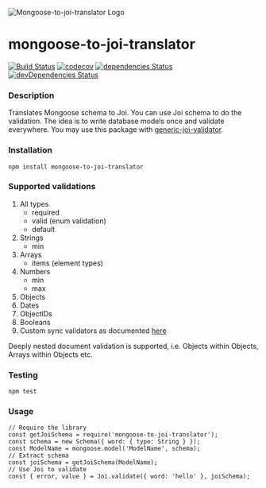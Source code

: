 ![Mongoose-to-joi-translator Logo](https://raw.github.com/wearereasonablepeople/mongoose-to-joi-translator/master/images/mtj.png)

# mongoose-to-joi-translator 
[![Build Status](https://travis-ci.org/wearereasonablepeople/mongoose-to-joi-translator.svg?branch=master)](https://travis-ci.org/wearereasonablepeople/mongoose-to-joi-translator)
[![codecov](https://codecov.io/gh/wearereasonablepeople/mongoose-to-joi-translator/branch/master/graph/badge.svg?token=i5p2uk2acI)](https://codecov.io/gh/wearereasonablepeople/mongoose-to-joi-translator)
[![dependencies Status](https://david-dm.org/wearereasonablepeople/mongoose-to-joi-translator/status.svg)](https://david-dm.org/wearereasonablepeople/mongoose-to-joi-translator)
[![devDependencies Status](https://david-dm.org/wearereasonablepeople/mongoose-to-joi-translator/dev-status.svg)](https://david-dm.org/wearereasonablepeople/mongoose-to-joi-translator?type=dev)

### Description
Translates Mongoose schema to Joi. You can use Joi schema to do the validation. The idea is to write database models once and validate everywhere.
You may use this package with [generic-joi-validator](https://github.com/wearereasonablepeople/generic-joi-validator).

### Installation
```
npm install mongoose-to-joi-translator
```

### Supported validations

 1. All types
    * required
    * valid (enum validation)
    * default
 2. Strings
    * min
 3. Arrays
    * items (element types)
 4. Numbers
    * min
    * max
 5. Objects
 6. Dates
 7. ObjectIDs
 8. Booleans
 9. Custom sync validators as documented [here](http://mongoosejs.com/docs/validation.html#custom-validators)

Deeply nested document validation is supported, i.e. Objects within Objects, Arrays within Objects etc.

### Testing

```
npm test
```

### Usage
```
// Require the library
const getJoiSchema = require('mongoose-to-joi-translator');
const schema = new Schema({ word: { type: String } });
const ModelName = mongoose.model('ModelName', schema);
// Extract schema
const joiSchema = getJoiSchema(ModelName);
// Use Joi to validate
const { error, value } = Joi.validate({ word: 'hello' }, joiSchema);
```
